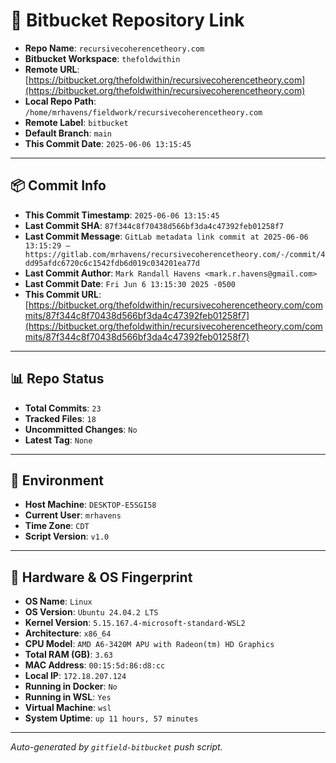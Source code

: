 # 🔗 Bitbucket Repository Link

- **Repo Name**: `recursivecoherencetheory.com`
- **Bitbucket Workspace**: `thefoldwithin`
- **Remote URL**: [https://bitbucket.org/thefoldwithin/recursivecoherencetheory.com](https://bitbucket.org/thefoldwithin/recursivecoherencetheory.com)
- **Local Repo Path**: `/home/mrhavens/fieldwork/recursivecoherencetheory.com`
- **Remote Label**: `bitbucket`
- **Default Branch**: `main`
- **This Commit Date**: `2025-06-06 13:15:45`

---

## 📦 Commit Info

- **This Commit Timestamp**: `2025-06-06 13:15:45`
- **Last Commit SHA**: `87f344c8f70438d566bf3da4c47392feb01258f7`
- **Last Commit Message**: `GitLab metadata link commit at 2025-06-06 13:15:29 — https://gitlab.com/mrhavens/recursivecoherencetheory.com/-/commit/4dd95afdc6720c6c1542fdb6d019c034201ea77d`
- **Last Commit Author**: `Mark Randall Havens <mark.r.havens@gmail.com>`
- **Last Commit Date**: `Fri Jun 6 13:15:30 2025 -0500`
- **This Commit URL**: [https://bitbucket.org/thefoldwithin/recursivecoherencetheory.com/commits/87f344c8f70438d566bf3da4c47392feb01258f7](https://bitbucket.org/thefoldwithin/recursivecoherencetheory.com/commits/87f344c8f70438d566bf3da4c47392feb01258f7)

---

## 📊 Repo Status

- **Total Commits**: `23`
- **Tracked Files**: `18`
- **Uncommitted Changes**: `No`
- **Latest Tag**: `None`

---

## 🧭 Environment

- **Host Machine**: `DESKTOP-E5SGI58`
- **Current User**: `mrhavens`
- **Time Zone**: `CDT`
- **Script Version**: `v1.0`

---

## 🧬 Hardware & OS Fingerprint

- **OS Name**: `Linux`
- **OS Version**: `Ubuntu 24.04.2 LTS`
- **Kernel Version**: `5.15.167.4-microsoft-standard-WSL2`
- **Architecture**: `x86_64`
- **CPU Model**: `AMD A6-3420M APU with Radeon(tm) HD Graphics`
- **Total RAM (GB)**: `3.63`
- **MAC Address**: `00:15:5d:86:d8:cc`
- **Local IP**: `172.18.207.124`
- **Running in Docker**: `No`
- **Running in WSL**: `Yes`
- **Virtual Machine**: `wsl`
- **System Uptime**: `up 11 hours, 57 minutes`

---

_Auto-generated by `gitfield-bitbucket` push script._
